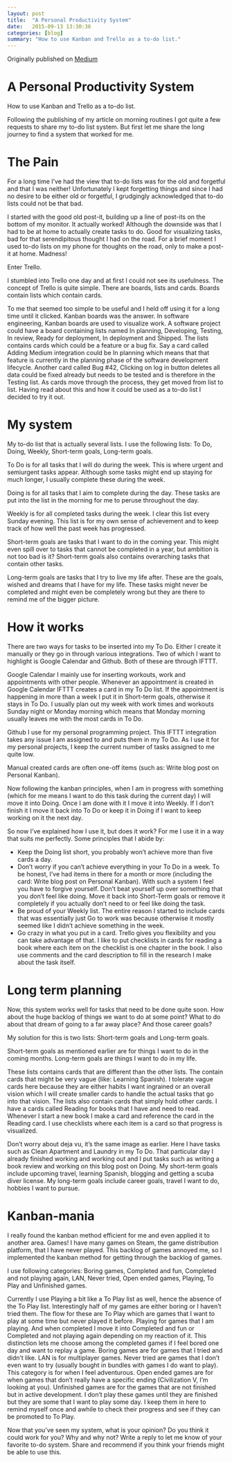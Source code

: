 ```yaml
---
layout: post
title:  "A Personal Productivity System"
date:   2015-09-13 13:30:36
categories: [blog]
summary: "How to use Kanban and Trello as a to-do list."
---
```

Originally published on [Medium](https://medium.com/@dunguyen/a-personal-productivity-system-964e32e49d40)

# A Personal Productivity System
How to use Kanban and Trello as a to-do list.

Following the publishing of my article on morning routines I got quite a few requests to share my to-do list system. But first let me share the long journey to find a system that worked for me.

# The Pain
For a long time I’ve had the view that to-do lists was for the old and forgetful and that I was neither! Unfortunately I kept forgetting things and since I had no desire to be either old or forgetful, I grudgingly acknowledged that to-do lists could not be that bad.

I started with the good old post-it, building up a line of post-its on the bottom of my monitor. It actually worked! Although the downside was that I had to be at home to actually create tasks to do. Good for visualizing tasks, bad for that serendipitous thought I had on the road. For a brief moment I used to-do lists on my phone for thoughts on the road, only to make a post-it at home. Madness!

Enter Trello.

I stumbled into Trello one day and at first I could not see its usefulness. The concept of Trello is quite simple. There are boards, lists and cards. Boards contain lists which contain cards.

To me that seemed too simple to be useful and I held off using it for a long time until it clicked. Kanban boards was the answer. In software engineering, Kanban boards are used to visualize work. A software project could have a board containing lists named In planning, Developing, Testing, In review, Ready for deployment, In deployment and Shipped. The lists contains cards which could be a feature or a bug fix. Say a card called Adding Medium integration could be In planning which means that that feature is currently in the planning phase of the software development lifecycle. Another card called Bug #42, Clicking on log in button deletes all data could be fixed already but needs to be tested and is therefore in the Testing list. As cards move through the process, they get moved from list to list. Having read about this and how it could be used as a to-do list I decided to try it out.

# My system
My to-do list that is actually several lists. I use the following lists: To Do, Doing, Weekly, Short-term goals, Long-term goals.

To Do is for all tasks that I will do during the week. This is where urgent and semiurgent tasks appear. Although some tasks might end up staying for much longer, I usually complete these during the week.

Doing is for all tasks that I aim to complete during the day. These tasks are put into the list in the morning for me to peruse throughout the day.

Weekly is for all completed tasks during the week. I clear this list every Sunday evening. This list is for my own sense of achievement and to keep track of how well the past week has progressed.

Short-term goals are tasks that I want to do in the coming year. This might even spill over to tasks that cannot be completed in a year, but ambition is not too bad is it? Short-term goals also contains overarching tasks that contain other tasks.

Long-term goals are tasks that I try to live my life after. These are the goals, wished and dreams that I have for my life. These tasks might never be completed and might even be completely wrong but they are there to remind me of the bigger picture.

# How it works
There are two ways for tasks to be inserted into my To Do. Either I create it manually or they go in through various integrations. Two of which I want to highlight is Google Calendar and Github. Both of these are through IFTTT.

Google Calendar I mainly use for inserting workouts, work and appointments with other people. Whenever an appointment is created in Google Calendar IFTTT creates a card in my To Do list. If the appointment is happening in more than a week I put it in Short-term goals, otherwise it stays in To Do. I usually plan out my week with work times and workouts Sunday night or Monday morning which means that Monday morning usually leaves me with the most cards in To Do.

Github I use for my personal programming project. This IFTTT integration takes any issue I am assigned to and puts them in my To Do. As I use it for my personal projects, I keep the current number of tasks assigned to me quite low.

Manual created cards are often one-off items (such as: Write blog post on Personal Kanban).

Now following the kanban principles, when I am in progress with something (which for me means I want to do this task during the current day) I will move it into Doing. Once I am done with it I move it into Weekly. If I don’t finish it I move it back into To Do or keep it in Doing if I want to keep working on it the next day.

So now I’ve explained how I use it, but does it work? For me I use it in a way that suits me perfectly. Some principles that I abide by:

* Keep the Doing list short, you probably won’t achieve more than five cards a day.
* Don’t worry if you can’t achieve everything in your To Do in a week. To be honest, I’ve had items in there for a month or more (including the card: Write blog post on Personal Kanban). With such a system I feel you have to forgive yourself. Don’t beat yourself up over something that you don’t feel like doing. Move it back into Short-Term goals or remove it completely if you actually don’t need to or feel like doing the task.
* Be proud of your Weekly list. The entire reason I started to include cards that was essentially just Go to work was because otherwise it mostly seemed like I didn’t achieve something in the week.
* Go crazy in what you put in a card. Trello gives you flexibility and you can take advantage of that. I like to put checklists in cards for reading a book where each item on the checklist is one chapter in the book. I also use comments and the card description to fill in the research I make about the task itself.

# Long term planning
Now, this system works well for tasks that need to be done quite soon. How about the huge backlog of things we want to do at some point? What to do about that dream of going to a far away place? And those career goals?

My solution for this is two lists: Short-term goals and Long-term goals.

Short-term goals as mentioned earlier are for things I want to do in the coming months. Long-term goals are things I want to do in my life.

These lists contains cards that are different than the other lists. The contain cards that might be very vague (like: Learning Spanish). I tolerate vague cards here because they are either habits I want ingrained or an overall vision which I will create smaller cards to handle the actual tasks that go into that vision. The lists also contain cards that simply hold other cards. I have a cards called Reading for books that I have and need to read. Whenever I start a new book I make a card and reference the card in the Reading card. I use checklists where each item is a card so that progress is visualized.

Don’t worry about deja vu, it’s the same image as earlier. Here I have tasks such as Clean Apartment and Laundry in my To Do. That particular day I already finished working and working out and I put tasks such as writing a book review and working on this blog post on Doing. My short-term goals include upcoming travel, learning Spanish, blogging and getting a scuba diver license. My long-term goals include career goals, travel I want to do, hobbies I want to pursue.

# Kanban-mania
I really found the kanban method efficient for me and even applied it to another area. Games! I have many games on Steam, the game distribution platform, that I have never played. This backlog of games annoyed me, so I implemented the kanban method for getting through the backlog of games.

I use following categories: Boring games, Completed and fun, Completed and not playing again, LAN, Never tried, Open ended games, Playing, To Play and Unfinished games.

Currently I use Playing a bit like a To Play list as well, hence the absence of the To Play list. Interestingly half of my games are either boring or I haven’t tried them.
The flow for these are To Play which are games that I want to play at some time but never played it before. Playing for games that I am playing. And when completed I move it into Completed and fun or Completed and not playing again depending on my reaction of it. This distinction lets me choose among the completed games if I feel bored one day and want to replay a game. Boring games are for games that I tried and didn’t like. LAN is for multiplayer games. Never tried are games that I don’t even want to try (usually bought in bundles with games I do want to play). This category is for when I feel adventurous. Open ended games are for when games that don’t really have a specific ending (Civilization V, I’m looking at you). Unfinished games are for the games that are not finished but in active development. I don’t play these games until they are finished but they are some that I want to play some day. I keep them in here to remind myself once and awhile to check their progress and see if they can be promoted to To Play.

Now that you’ve seen my system, what is your opinion? Do you think it could work for you? Why and why not? Write a reply to let me know of your favorite to-do system. Share and recommend if you think your friends might be able to use this.
